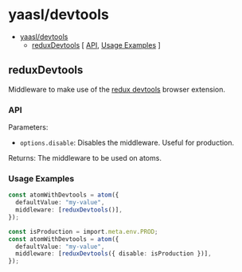# yaasl/devtools

<!-- >> TOC >> -->

- [yaasl/devtools](#yaasl/devtools)
  - [reduxDevtools](#reduxdevtools) [ [API](#api), [Usage Examples](#usage-examples) ]
  <!-- << TOC << -->

## reduxDevtools

Middleware to make use of the [redux devtools](https://github.com/reduxjs/redux-devtools) browser extension.

### API

Parameters:

- `options.disable`: Disables the middleware. Useful for production.

Returns: The middleware to be used on atoms.

### Usage Examples

```ts
const atomWithDevtools = atom({
  defaultValue: "my-value",
  middleware: [reduxDevtools()],
});

const isProduction = import.meta.env.PROD;
const atomWithDevtools = atom({
  defaultValue: "my-value",
  middleware: [reduxDevtools({ disable: isProduction })],
});
```
